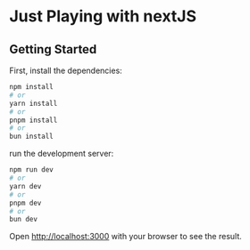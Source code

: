 # Just Playing with nextJS

## Getting Started


First, install the dependencies:

```bash
npm install
# or
yarn install
# or
pnpm install
# or
bun install
```


run the development server:

```bash
npm run dev
# or
yarn dev
# or
pnpm dev
# or
bun dev
```

Open [http://localhost:3000](http://localhost:3000) with your browser to see the result.
